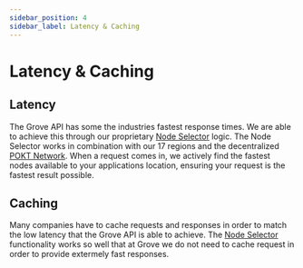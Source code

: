 ```yaml
---
sidebar_position: 4
sidebar_label: Latency & Caching
---
```


# Latency & Caching

## Latency

The Grove API has some the industries fastest response times. We are able to achieve this through our proprietary [Node Selector](/grove-api/quality-of-service/node-selector) logic. The Node Selector works in combination with our 17 regions and the decentralized [POKT Network](https://pokt.network). When a request comes in, we actively find the fastest nodes available to your applications location, ensuring your request is the fastest result possible. 

## Caching

Many companies have to cache requests and responses in order to match the low latency that the Grove API is able to achieve. The [Node Selector](/grove-api/quality-of-service/node-selector) functionality works so well that at Grove we do not need to cache request in order to provide extermely fast responses.  